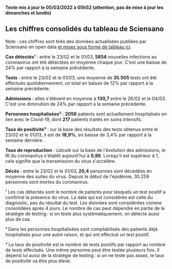 <strong>Texte mis à jour le 05/03/2022 à 05h52 (attention, pas de mise à jour les dimanches et lundis)</strong><h2>Les chiffres consolidés du tableau de Sciensano</h2><p>Note : ces chiffres sont tirés des données actualisées publiées par Sciensano en open data <a href='https://datastudio.google.com/embed/u/0/reporting/c14a5cfc-cab7-4812-848c-0369173148ab/page/ZwmOB_blank'>et mises sous forme de tableau ici</a>.<p><strong>Cas détectés¹</strong> : entre le 23/02 et le 01/03,<strong> 5854</strong> nouvelles infections au coronavirus ont été détectées en moyenne chaque jour. C'est une baisse de 24% par rapport à la semaine précédente.<p><strong>Tests</strong> : entre le 23/02 et le 01/03, une moyenne de<strong> 35.505</strong> tests ont été effectués quotidiennement, un total en baisse de 12% par rapport à la semaine précédente.<p><strong>Admissions</strong> : elles s'élèvent en moyenne à <strong> 130,7</strong> entre le 26/02 et le 04/03. C'est une diminution de 24% par rapport à la semaine précédente.<p><strong>Personnes hospitalisées²</strong> : <strong>2056</strong> patients sont actuellement hospitalisés en lien avec le Covid-19, dont <strong>217</strong> patients traités en soins intensifs.<p><strong>Taux de positivité³</strong> : sur la base des résultats des tests obtenus entre le 23/02 et le 01/03, il est de <strong>18,9%</strong>, en baisse de 3,4% par rapport à la semaine dernière.<p><strong>Taux de reproduction</strong> : calculé sur la base de l'évolution des admissions, le Rt du coronavirus s'établit aujourd'hui à <strong>0,86</strong>. Lorsqu'il est supérieur à 1, cela signifie que la transmission du virus s'accélère.<p><strong>Décès</strong> : entre le 23/02 et le 01/03,<strong> 20,4</strong> personnes sont décédées en moyenne des suites du virus. Depuis le début de l'épidémie, 30.259 personnes sont mortes du coronavirus.<p>¹ Les cas détectés sont le nombre de patients pour lesquels un test positif a confirmé la présence du virus. La date qui est considérée est celle du diagnostic, pas du résultat du test. Les données sont considérées comme consolidées après 4 jours. Le nombre de cas peut dépendre en partie de la stratégie de testing : si on teste plus systématiquement, on détecte aussi plus de cas.<p>² Dans les personnes hospitalisées sont comptabilisés des patients déjà hospitalisés pour une autre raison, et qui ont effectué un test positif.<p>³ Le taux de positivité est le nombre de tests positifs par rapport au nombre de tests effectués. Une même personne peut être testée plusieurs fois. Il dépend lui aussi de la stratégie de testing : si on ne teste pas assez, le taux de positivité va être plus élevé.